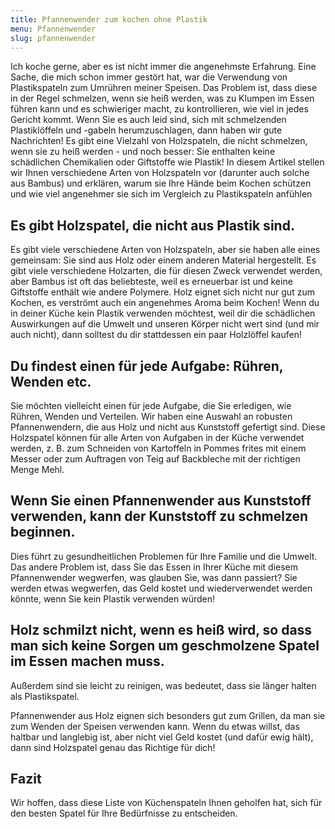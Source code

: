 ```yaml
---
title: Pfannenwender zum kochen ohne Plastik
menu: Pfannenwender
slug: pfannenwender
---
```


Ich koche gerne, aber es ist nicht immer die angenehmste Erfahrung. Eine Sache, die mich schon immer gestört hat, war die Verwendung von Plastikspateln zum Umrühren meiner Speisen. Das Problem ist, dass diese in der Regel schmelzen, wenn sie heiß werden, was zu Klumpen im Essen führen kann und es schwieriger macht, zu kontrollieren, wie viel in jedes Gericht kommt. Wenn Sie es auch leid sind, sich mit schmelzenden Plastiklöffeln und -gabeln herumzuschlagen, dann haben wir gute Nachrichten! Es gibt eine Vielzahl von Holzspateln, die nicht schmelzen, wenn sie zu heiß werden - und noch besser: Sie enthalten keine schädlichen Chemikalien oder Giftstoffe wie Plastik! In diesem Artikel stellen wir Ihnen verschiedene Arten von Holzspateln vor (darunter auch solche aus Bambus) und erklären, warum sie Ihre Hände beim Kochen schützen und wie viel angenehmer sie sich im Vergleich zu Plastikspateln anfühlen

## Es gibt Holzspatel, die nicht aus Plastik sind.

Es gibt viele verschiedene Arten von Holzspateln, aber sie haben alle eines gemeinsam: Sie sind aus Holz oder einem anderen Material hergestellt. Es gibt viele verschiedene Holzarten, die für diesen Zweck verwendet werden, aber Bambus ist oft das beliebteste, weil es erneuerbar ist und keine Giftstoffe enthält wie andere Polymere. Holz eignet sich nicht nur gut zum Kochen, es verströmt auch ein angenehmes Aroma beim Kochen! Wenn du in deiner Küche kein Plastik verwenden möchtest, weil dir die schädlichen Auswirkungen auf die Umwelt und unseren Körper nicht wert sind (und mir auch nicht), dann solltest du dir stattdessen ein paar Holzlöffel kaufen!

## Du findest einen für jede Aufgabe: Rühren, Wenden etc.

Sie möchten vielleicht einen für jede Aufgabe, die Sie erledigen, wie Rühren, Wenden und Verteilen. Wir haben eine Auswahl an robusten Pfannenwendern, die aus Holz und nicht aus Kunststoff gefertigt sind. Diese Holzspatel können für alle Arten von Aufgaben in der Küche verwendet werden, z. B. zum Schneiden von Kartoffeln in Pommes frites mit einem Messer oder zum Auftragen von Teig auf Backbleche mit der richtigen Menge Mehl.

## Wenn Sie einen Pfannenwender aus Kunststoff verwenden, kann der Kunststoff zu schmelzen beginnen.

Dies führt zu gesundheitlichen Problemen für Ihre Familie und die Umwelt. Das andere Problem ist, dass Sie das Essen in Ihrer Küche mit diesem Pfannenwender wegwerfen, was glauben Sie, was dann passiert? Sie werden etwas wegwerfen, das Geld kostet und wiederverwendet werden könnte, wenn Sie kein Plastik verwenden würden!

## Holz schmilzt nicht, wenn es heiß wird, so dass man sich keine Sorgen um geschmolzene Spatel im Essen machen muss.
Außerdem sind sie leicht zu reinigen, was bedeutet, dass sie länger halten als Plastikspatel.

Pfannenwender aus Holz eignen sich besonders gut zum Grillen, da man sie zum Wenden der Speisen verwenden kann. Wenn du etwas willst, das haltbar und langlebig ist, aber nicht viel Geld kostet (und dafür ewig hält), dann sind Holzspatel genau das Richtige für dich!

## Fazit

Wir hoffen, dass diese Liste von Küchenspateln Ihnen geholfen hat, sich für den besten Spatel für Ihre Bedürfnisse zu entscheiden. 